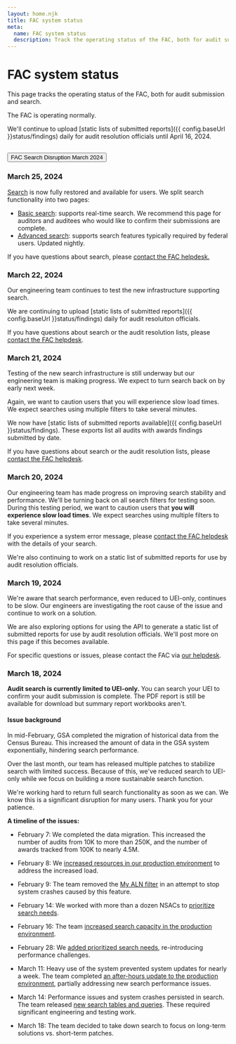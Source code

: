 ```yaml
---
layout: home.njk
title: FAC system status
meta:
  name: FAC system status
  description: Track the operating status of the FAC, both for audit submission and search.
---
```

# FAC system status

This page tracks the operating status of the FAC, both for audit submission and search.

The FAC is operating normally.

We'll continue to upload [static lists of submitted reports]({{ config.baseUrl }}status/findings) daily for audit resolution officials until April 16, 2024.

<div class="usa-accordion usa-accordion--bordered">
<h2 class="usa-accordion__heading">
  <button
    type="button"
    class="usa-accordion__button"
    aria-expanded="true"
    aria-controls="b-feb5"
  >
    FAC Search Disruption March 2024
  </button>
</h2>
<div id="b-feb5" class="usa-accordion__content usa-prose">

### March 25, 2024

[Search](https://app.fac.gov/dissemination/search/) is now fully restored and available for users. We split search functionality into two pages:

* [Basic search](https://app.fac.gov/dissemination/search/): supports real-time search. We recommend this page for auditors and auditees who would like to confirm their submissions are complete.
* [Advanced search](https://app.fac.gov/dissemination/search/advanced/): supports search features typically required by federal users. Updated nightly.

If you have questions about search, please [contact the FAC helpdesk.](https://support.fac.gov/hc/en-us/requests/new)

### March 22, 2024

Our engineering team continues to test the new infrastructure supporting search. 

We are continuing to upload [static lists of submitted reports]({{ config.baseUrl }}status/findings) daily for audit resoluiton officials.

If you have questions about search or the audit resolution lists, please [contact the FAC helpdesk](https://support.fac.gov/hc/en-us/requests/new).

### March 21, 2024

Testing of the new search infrastructure is still underway but our engineering team is making progress. We expect to turn search back on by early next week.

Again, we want to caution users that you will experience slow load times. We expect searches using multiple filters to take several minutes.

We now have [static lists of submitted reports available]({{ config.baseUrl }}status/findings). These exports list all audits with awards findings submitted by date.

If you have questions about search or the audit resolution lists, please [contact the FAC helpdesk](https://support.fac.gov/hc/en-us/requests/new).

### March 20, 2024

Our engineering team has made progress on improving search stability and performance. We'll be turning back on all search filters for testing soon. During this testing period, we want to caution users that **you will experience slow load times**. We expect searches using multiple filters to take several minutes. 

If you experience a system error message, please [contact the FAC helpdesk](https://support.fac.gov/hc/en-us/requests/new) with the details of your search.

We're also continuing to work on a static list of submitted reports for use by audit resolution officials.

### March 19, 2024

We're aware that search performance, even reduced to UEI-only, continues to be slow. Our engineers are investigating the root cause of the issue and continue to work on a solution. 

We are also exploring options for using the API to generate a static list of submitted reports for use by audit resolution officials. We'll post more on this page if this becomes available.

For specific questions or issues, please contact the FAC via [our helpdesk](https://support.fac.gov/hc/en-us/requests/new).

### March 18, 2024

**Audit search is currently limited to UEI-only.** You can search your UEI to confirm your audit submission is complete. The PDF report is still be available for download but summary report workbooks aren't.

#### Issue background

In mid-February, GSA completed the migration of historical data from the Census Bureau. This increased the amount of data in the GSA system exponentially, hindering search performance. 

Over the last month, our team has released multiple patches to stabilize search with limited success. Because of this, we've reduced search to UEI-only while we focus on building a more sustainable search function.

We're working hard to return full search functionality as soon as we can. We know this is a significant disruption for many users. Thank you for your patience.

**A timeline of the issues:**

- February 7: We completed the data migration. This increased the number of audits from 10K to more than 250K, and the number of awards tracked from 100K to nearly 4.5M.

- February 8: We [increased resources in our production environment](https://github.com/GSA-TTS/FAC/pull/3376) to address the increased load.

- February 9: The team removed the [My ALN filter](https://github.com/GSA-TTS/FAC/pull/3378) in an attempt to stop system crashes caused by this feature.

- February 14: We worked with more than a dozen NSACs to [prioritize search needs](https://github.com/GSA-TTS/FAC/issues/3388).

- February 16: The team [increased search capacity in the production environment](https://github.com/GSA-TTS/FAC/pull/3424).

- February 28: We [added prioritized search needs](https://github.com/GSA-TTS/FAC/pull/3440), re-introducing performance challenges.

- March 11:  Heavy use of the system prevented system updates for nearly a week. The team completed [an after-hours update to the production environment](https://github.com/GSA-TTS/FAC/pull/3496), partially addressing new search performance issues.

- March 14: Performance issues and system crashes persisted in search. The team released [new search tables and queries](https://github.com/GSA-TTS/FAC/pull/3511). These required significant engineering and testing work.

- March 18: The team decided to take down search to focus on long-term solutions vs. short-term patches.

</div>